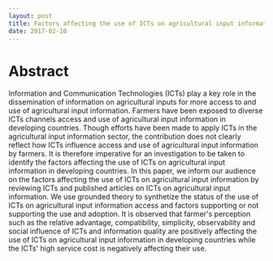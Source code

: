 ```yaml
---
layout: post
title: Factors affecting the use of ICTs on agricultural input information by farmers in developing countries
date: 2017-02-10
---
```


# Abstract
Information and Communication Technologies (ICTs) play a key role in the dissemination of information on agricultural inputs for more access to and use of agricultural input information. Farmers have been exposed to diverse ICTs channels access and use of agricultural input information in developing countries. Though efforts have been made to apply ICTs in the agricultural input information sector, the contribution does not clearly reflect how ICTs influence access and use of agricultural input information by farmers. It is therefore imperative for an investigation to be taken to identify the factors affecting the use of ICTs on agricultural input information in developing countries. In this paper, we inform our audience on the factors affecting the use of ICTs on agricultural input information by reviewing ICTs and published articles on ICTs on agricultural input information. We use grounded theory to synthetize the status of the use of ICTs on agricultural input information access and factors supporting or not supporting the use and adoption. It is observed that farmer's perception such as the relative advantage, compatibility, simplicity, observability and social influence of ICTs and information quality are positively affecting the use of ICTs on agricultural input information in developing countries while the ICTs' high service cost is negatively affecting their use.

